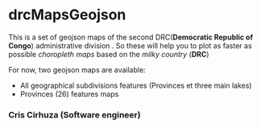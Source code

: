 # drcMapsGeojson

 This is a set of geojson maps  of the second DRC(**Democratic Republic of Congo**) administrative division . 
 So these will help you to plot as faster as possible *choropleth maps* based on the *milky country* (**DRC**)

 For now, two geojson maps are available: 

  - All geographical subdivisions features (Provinces et three main lakes)
  - Provinces (26) features maps

### Cris Cirhuza (Software engineer)
